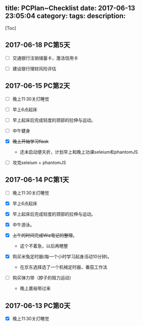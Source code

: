 title: PCPlan~Checklist
date: 2017-06-13 23:05:04
category:
tags:
description:
---
[Toc]

## 2017-06-18 PC第5天

* [ ] 交通银行注销储蓄卡，激活信用卡
* [ ] 建设银行理财风险评估


## 2017-06-15 PC第2天
* [ ] 晚上11:30关灯睡觉
* [ ] 早上6点起床

* [ ] 早上起床后完成轻度的颈部的拉伸与运动。
* [ ] 中午健身

* [x] ~~晚上开始学习flask~~
    - 还未启动便夭折，计划早上和晚上功课seleium和phantomJS
* [ ] 攻克seleium + phantomJS

## 2017-06-14 PC第1天
* [ ] 晚上11:30关灯睡觉
* [x] 早上6点起床

* [x] 早上起床后完成轻度的颈部的拉伸与运动。
* [x] 中午游泳。

* [x] ~~上午的时间完成Wiz笔记的整理~~。 
    - 这个不着急，以后再瞎整
* [x] 购买米兔定时器(每一个小时学习起身活动10分钟)。
    - 在京东选择选了一个机械定时器，番茄工作法
* [ ] 购买弹力带（脖子的阻力运动）
    - 晚上嘉裕带过来

## 2017-06-13 PC第0天

* [x] 晚上11:30关灯睡觉
